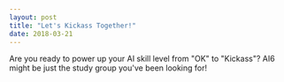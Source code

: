 ```yaml
---
layout: post
title: "Let's Kickass Together!"
date: 2018-03-21
---
```


Are you ready to power up your AI skill level from "OK" to "Kickass"? AI6 might be just the study group you've been looking for!
